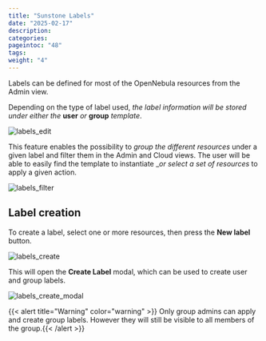 ```yaml
---
title: "Sunstone Labels"
date: "2025-02-17"
description:
categories:
pageintoc: "48"
tags:
weight: "4"
---
```


<a id="sunstone-labels"></a>

<!--# Sunstone Labels -->

Labels can be defined for most of the OpenNebula resources from the Admin view.

Depending on the type of label used, _the label information will be stored under either the_ **user** _or_ **group** _template_.

![labels_edit](/images/sunstone_labels_edit.png)

This feature enables the possibility to _group the different resources_ under a given label and filter them in the Admin and Cloud views. The user will be able to easily find the template to instantiate __or select a set of resources_ to apply a given action.

![labels_filter](/images/sunstone_labels_filter.png)

## Label creation

To create a label, select one or more resources, then press the **New label** button.

![labels_create](/images/sunstone_labels_create.png)

This will open the **Create Label** modal, which can be used to create user and group labels.

![labels_create_modal](/images/sunstone_labels_create_modal.png)

{{< alert title="Warning" color="warning" >}}
Only group admins can apply and create group labels. However they will still be visible to all members of the group.{{< /alert >}}
